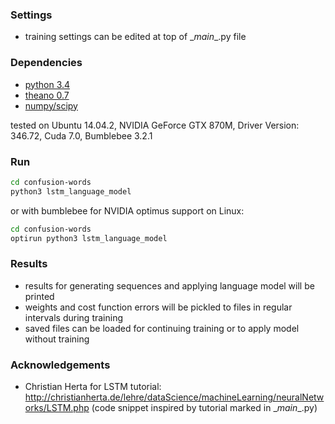 ### Settings

* training settings can be edited at top of \__main__.py file

### Dependencies

* <a href="https://www.python.org/downloads/release/python-343/">python 3.4</a>
* <a href="http://deeplearning.net/software/theano/install.html">theano 0.7</a>
* <a href="http://www.scipy.org/install.html">numpy/scipy</a>

tested on Ubuntu 14.04.2, NVIDIA GeForce GTX 870M, Driver Version: 346.72, Cuda 7.0, Bumblebee 3.2.1

### Run

```bash
cd confusion-words
python3 lstm_language_model
```

or with bumblebee for NVIDIA optimus support on Linux:

```bash
cd confusion-words
optirun python3 lstm_language_model
```

### Results

* results for generating sequences and applying language model will be printed
* weights and cost function errors will be pickled to files in regular intervals during training
* saved files can be loaded for continuing training or to apply model without training

### Acknowledgements

* Christian Herta for LSTM tutorial: http://christianherta.de/lehre/dataScience/machineLearning/neuralNetworks/LSTM.php (code snippet inspired by tutorial marked in \__main__.py)